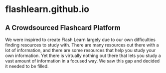 # flashlearn.github.io
## A Crowdsourced Flashcard Platform

We were inspired to create Flash Learn largely due to our own difficulties finding resources to study with. There are many resources out there with a lot of information, and there are some resources that help you study your own information. Yet there is virtually nothing out there that lets you study a vast amount of information in a focused way. We saw this gap and decided it needed to be filled.